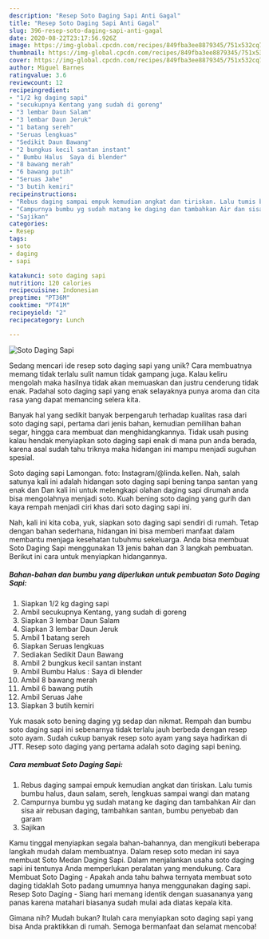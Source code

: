 ```yaml
---
description: "Resep Soto Daging Sapi Anti Gagal"
title: "Resep Soto Daging Sapi Anti Gagal"
slug: 396-resep-soto-daging-sapi-anti-gagal
date: 2020-08-22T23:17:56.926Z
image: https://img-global.cpcdn.com/recipes/849fba3ee8879345/751x532cq70/soto-daging-sapi-foto-resep-utama.jpg
thumbnail: https://img-global.cpcdn.com/recipes/849fba3ee8879345/751x532cq70/soto-daging-sapi-foto-resep-utama.jpg
cover: https://img-global.cpcdn.com/recipes/849fba3ee8879345/751x532cq70/soto-daging-sapi-foto-resep-utama.jpg
author: Miguel Barnes
ratingvalue: 3.6
reviewcount: 12
recipeingredient:
- "1/2 kg daging sapi"
- "secukupnya Kentang yang sudah di goreng"
- "3 lembar Daun Salam"
- "3 lembar Daun Jeruk"
- "1 batang sereh"
- "Seruas lengkuas"
- "Sedikit Daun Bawang"
- "2 bungkus kecil santan instant"
- " Bumbu Halus  Saya di blender"
- "8 bawang merah"
- "6 bawang putih"
- "Seruas Jahe"
- "3 butih kemiri"
recipeinstructions:
- "Rebus daging sampai empuk kemudian angkat dan tiriskan. Lalu tumis bumbu halus, daun salam, sereh, lengkuas sampai wangi dan matang"
- "Campurnya bumbu yg sudah matang ke daging dan tambahkan Air dan sisa air rebusan daging, tambahkan santan, bumbu penyebab dan garam"
- "Sajikan"
categories:
- Resep
tags:
- soto
- daging
- sapi

katakunci: soto daging sapi 
nutrition: 120 calories
recipecuisine: Indonesian
preptime: "PT36M"
cooktime: "PT41M"
recipeyield: "2"
recipecategory: Lunch

---
```



![Soto Daging Sapi](https://img-global.cpcdn.com/recipes/849fba3ee8879345/751x532cq70/soto-daging-sapi-foto-resep-utama.jpg)

Sedang mencari ide resep soto daging sapi yang unik? Cara membuatnya memang tidak terlalu sulit namun tidak gampang juga. Kalau keliru mengolah maka hasilnya tidak akan memuaskan dan justru cenderung tidak enak. Padahal soto daging sapi yang enak selayaknya punya aroma dan cita rasa yang dapat memancing selera kita.

Banyak hal yang sedikit banyak berpengaruh terhadap kualitas rasa dari soto daging sapi, pertama dari jenis bahan, kemudian pemilihan bahan segar, hingga cara membuat dan menghidangkannya. Tidak usah pusing kalau hendak menyiapkan soto daging sapi enak di mana pun anda berada, karena asal sudah tahu triknya maka hidangan ini mampu menjadi suguhan spesial.

Soto daging sapi Lamongan. foto: Instagram/@linda.kellen. Nah, salah satunya kali ini adalah hidangan soto daging sapi bening tanpa santan yang enak dan Dan kali ini untuk melengkapi olahan daging sapi dirumah anda bisa mengolahnya menjadi soto. Kuah bening soto daging yang gurih dan kaya rempah menjadi ciri khas dari soto daging sapi ini.


Nah, kali ini kita coba, yuk, siapkan soto daging sapi sendiri di rumah. Tetap dengan bahan sederhana, hidangan ini bisa memberi manfaat dalam membantu menjaga kesehatan tubuhmu sekeluarga. Anda bisa membuat Soto Daging Sapi menggunakan 13 jenis bahan dan 3 langkah pembuatan. Berikut ini cara untuk menyiapkan hidangannya.

<!--inarticleads1-->

##### Bahan-bahan dan bumbu yang diperlukan untuk pembuatan Soto Daging Sapi:

1. Siapkan 1/2 kg daging sapi
1. Ambil secukupnya Kentang, yang sudah di goreng
1. Siapkan 3 lembar Daun Salam
1. Siapkan 3 lembar Daun Jeruk
1. Ambil 1 batang sereh
1. Siapkan Seruas lengkuas
1. Sediakan Sedikit Daun Bawang
1. Ambil 2 bungkus kecil santan instant
1. Ambil  Bumbu Halus : Saya di blender
1. Ambil 8 bawang merah
1. Ambil 6 bawang putih
1. Ambil Seruas Jahe
1. Siapkan 3 butih kemiri


Yuk masak soto bening daging yg sedap dan nikmat. Rempah dan bumbu soto daging sapi ini sebenarnya tidak terlalu jauh berbeda dengan resep soto ayam. Sudah cukup banyak resep soto ayam yang saya hadirkan di JTT. Resep soto daging yang pertama adalah soto daging sapi bening. 

<!--inarticleads2-->

##### Cara membuat Soto Daging Sapi:

1. Rebus daging sampai empuk kemudian angkat dan tiriskan. Lalu tumis bumbu halus, daun salam, sereh, lengkuas sampai wangi dan matang
1. Campurnya bumbu yg sudah matang ke daging dan tambahkan Air dan sisa air rebusan daging, tambahkan santan, bumbu penyebab dan garam
1. Sajikan


Kamu tinggal menyiapkan segala bahan-bahannya, dan mengikuti beberapa langkah mudah dalam membuatnya. Dalam resep soto medan ini saya membuat Soto Medan Daging Sapi. Dalam menjalankan usaha soto daging sapi ini tentunya Anda memperlukan peralatan yang mendukung. Cara Membuat Soto Daging - Apakah anda tahu bahwa ternyata membuat soto daging tidaklah Soto padang umumnya hanya menggunakan daging sapi. Resep Soto Daging - Siang hari memang identik dengan suasananya yang panas karena matahari biasanya sudah mulai ada diatas kepala kita. 

Gimana nih? Mudah bukan? Itulah cara menyiapkan soto daging sapi yang bisa Anda praktikkan di rumah. Semoga bermanfaat dan selamat mencoba!
